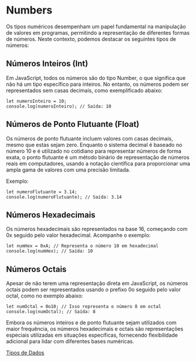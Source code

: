 # Numbers 

Os tipos numéricos desempenham um papel fundamental na manipulação de valores em programas, permitindo a representação de diferentes formas de números. Neste contexto, podemos destacar os seguintes tipos de números:

## Números Inteiros (Int)

Em JavaScript, todos os números são do tipo Number, o que significa que não há um tipo específico para inteiros. No entanto, os números podem ser representados sem casas decimais, como exemplificado abaixo:

```
let numeroInteiro = 10;
console.log(numeroInteiro); // Saída: 10
```

## Números de Ponto Flutuante (Float)

Os números de ponto flutuante incluem valores com casas decimais, mesmo que estas sejam zero. Enquanto o sistema decimal é baseado no número 10 e é utilizado no cotidiano para representar números de forma exata, o ponto flutuante é um método binário de representação de números reais em computadores, usando a notação científica para proporcionar uma ampla gama de valores com uma precisão limitada.

Exemplo:

```
let numeroFlutuante = 3.14;
console.log(numeroFlutuante); // Saída: 3.14
```

## Números Hexadecimais

Os números hexadecimais são representados na base 16, começando com 0x seguido pelo valor hexadecimal. Acompanhe o exemplo:

```
let numHex = 0xA; // Representa o número 10 em hexadecimal
console.log(numHex); // Saída: 10
```

## Números Octais

Apesar de não terem uma representação direta em JavaScript, os números octais podem ser representados usando o prefixo 0o seguido pelo valor octal, como no exemplo abaixo:

```
let numOctal = 0o10; // Isso representa o número 8 em octal
console.log(numOctal); // Saída: 8
```

Embora os números inteiros e de ponto flutuante sejam utilizados com maior frequência, os números hexadecimais e octais são representações especiais utilizadas em situações específicas, fornecendo flexibilidade adicional para lidar com diferentes bases numéricas.

[Tipos de Dados](../tipos-de-dados/tipos-de-dados.md)